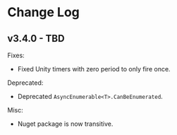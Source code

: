 # Change Log

## v3.4.0 - TBD

Fixes:

- Fixed Unity timers with zero period to only fire once.

Deprecated:

- Deprecated `AsyncEnumerable<T>.CanBeEnumerated`.

Misc:

- Nuget package is now transitive.